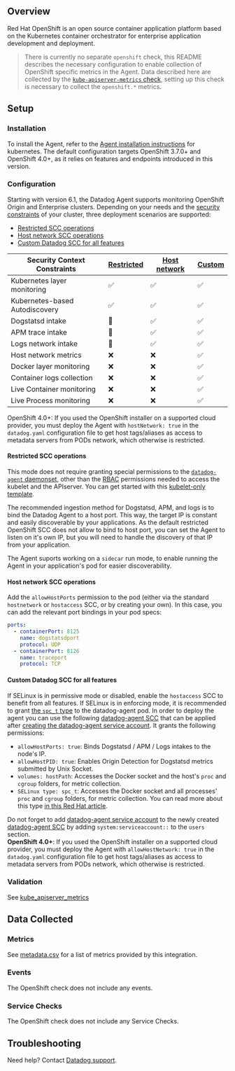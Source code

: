 ## Overview

Red Hat OpenShift is an open source container application platform based on the Kubernetes container orchestrator for enterprise application development and deployment.

> There is currently no separate `openshift` check, this README describes the necessary configuration to enable collection of OpenShift specific metrics in the Agent. Data described here are collected by the [`kube-apiserver-metrics` check][1], setting up this check is necessary to collect the `openshift.*` metrics.

## Setup

### Installation

To install the Agent, refer to the [Agent installation instructions][1] for kubernetes. The default configuration targets OpenShift 3.7.0+ and OpenShift 4.0+, as it relies on features and endpoints introduced in this version.

### Configuration

Starting with version 6.1, the Datadog Agent supports monitoring OpenShift Origin and Enterprise clusters. Depending on your needs and the [security constraints][3] of your cluster, three deployment scenarios are supported:

- [Restricted SCC operations](#restricted-scc-operations)
- [Host network SCC operations](#host-network-scc-operations)
- [Custom Datadog SCC for all features](#custom-datadog-scc-for-all-features)

| Security Context Constraints   | [Restricted](#restricted-scc-operations) | [Host network](#host-network-scc-operations) | [Custom](#custom-datadog-scc-for-all-features) |
| ------------------------------ | ---------------------------------------- | -------------------------------------------- | ---------------------------------------------- |
| Kubernetes layer monitoring    | ✅                                       | ✅                                           | ✅                                             |
| Kubernetes-based Autodiscovery | ✅                                       | ✅                                           | ✅                                             |
| Dogstatsd intake               | 🔶                                       | ✅                                           | ✅                                             |
| APM trace intake               | 🔶                                       | ✅                                           | ✅                                             |
| Logs network intake            | 🔶                                       | ✅                                           | ✅                                             |
| Host network metrics           | ❌                                       | ❌                                           | ✅                                             |
| Docker layer monitoring        | ❌                                       | ❌                                           | ✅                                             |
| Container logs collection      | ❌                                       | ❌                                           | ✅                                             |
| Live Container monitoring      | ❌                                       | ❌                                           | ✅                                             |
| Live Process monitoring        | ❌                                       | ❌                                           | ✅                                             |

<div class="alert alert-warning">
<bold>OpenShift 4.0+</bold>: If you used the OpenShift installer on a supported cloud provider, you must deploy the Agent with <code>hostNetwork: true</code> in the <code>datadog.yaml</code> configuration file to get host tags/aliases as access to metadata servers from PODs network, which otherwise is restricted.
</div>

#### Restricted SCC operations

This mode does not require granting special permissions to the [`datadog-agent` daemonset][4], other than the [RBAC][5] permissions needed to access the kubelet and the APIserver. You can get started with this [kubelet-only template][6].

The recommended ingestion method for Dogstatsd, APM, and logs is to bind the Datadog Agent to a host port. This way, the target IP is constant and easily discoverable by your applications. As the default restricted OpenShift SCC does not allow to bind to host port, you can set the Agent to listen on it's own IP, but you will need to handle the discovery of that IP from your application.

The Agent suports working on a `sidecar` run mode, to enable running the Agent in your application's pod for easier discoverability.

#### Host network SCC operations

Add the `allowHostPorts` permission to the pod (either via the standard `hostnetwork` or `hostaccess` SCC, or by creating your own). In this case, you can add the relevant port bindings in your pod specs:

```yaml
ports:
  - containerPort: 8125
    name: dogstatsdport
    protocol: UDP
  - containerPort: 8126
    name: traceport
    protocol: TCP
```

#### Custom Datadog SCC for all features

If SELinux is in permissive mode or disabled, enable the `hostaccess` SCC to benefit from all features.
If SELinux is in enforcing mode, it is recommended to grant [the `spc_t` type][7] to the datadog-agent pod. In order to deploy the agent you can use the following [datadog-agent SCC][8] that can be applied after [creating the datadog-agent service account][5]. It grants the following permissions:

- `allowHostPorts: true`: Binds Dogstatsd / APM / Logs intakes to the node's IP.
- `allowHostPID: true`: Enables Origin Detection for Dogstatsd metrics submitted by Unix Socket.
- `volumes: hostPath`: Accesses the Docker socket and the host's `proc` and `cgroup` folders, for metric collection.
- `SELinux type: spc_t`: Accesses the Docker socket and all processes' `proc` and `cgroup` folders, for metric collection. You can read more about this type [in this Red Hat article][7].

<div class="alert alert-info">
Do not forget to add <a href="https://docs.datadoghq.com/agent/kubernetes/daemonset_setup/?tab=k8sfile#configure-rbac-permissions">datadog-agent service account</a> to the newly created <a href="https://github.com/DataDog/datadog-agent/blob/master/Dockerfiles/manifests/openshift/scc.yaml">datadog-agent SCC</a> by adding <code>system:serviceaccount:<datadog-agent namespace>:<datadog-agent service account name></code> to the <code>users</code> section.
</div>

<div class="alert alert-warning">
<b>OpenShift 4.0+</b>: If you used the OpenShift installer on a supported cloud provider, you must deploy the Agent with <code>allowHostNetwork: true</code> in the <code>datadog.yaml</code> configuration file to get host tags/aliases as access to metadata servers from PODs network, which otherwise is restricted.
</div>

### Validation

See [kube_apiserver_metrics][1]

## Data Collected

### Metrics

See [metadata.csv][10] for a list of metrics provided by this integration.

### Events

The OpenShift check does not include any events.

### Service Checks

The OpenShift check does not include any Service Checks.

## Troubleshooting

Need help? Contact [Datadog support][11].

[1]: https://github.com/DataDog/integrations-core/tree/master/kube_apiserver_metrics
[2]: https://docs.datadoghq.com/agent/kubernetes
[3]: https://docs.openshift.org/latest/admin_guide/manage_scc.html
[4]: https://docs.datadoghq.com/agent/kubernetes/daemonset_setup
[5]: https://docs.datadoghq.com/agent/kubernetes/daemonset_setup/?tab=k8sfile#configure-rbac-permissions
[6]: https://github.com/DataDog/datadog-agent/blob/master/Dockerfiles/manifests/agent-kubelet-only.yaml
[7]: https://developers.redhat.com/blog/2014/11/06/introducing-a-super-privileged-container-concept
[8]: https://github.com/DataDog/datadog-agent/blob/master/Dockerfiles/manifests/openshift/scc.yaml
[9]: https://docs.datadoghq.com/agent/guide/agent-commands/#agent-status-and-information
[10]: https://github.com/DataDog/integrations-core/blob/master/openshift/metadata.csv
[11]: https://docs.datadoghq.com/help
